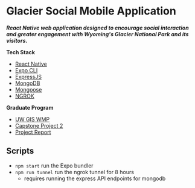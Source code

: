# Glacier Social Mobile Application

**_React Native web application designed to encourage social interaction and greater engagement with Wyoming's Glacier National Park and its visitors._**

**Tech Stack**

- [React Native](https://reactnative.dev)
- [Expo CLI](https://expo.io/)
- [ExpressJS](https://expressjs.com/)
- [MongoDB](https://www.mongodb.com/)
- [Mongoose](https://mongoosejs.com/)
- [NGROK](https://ngrok.com/)

**Graduate Program**

- [UW GIS WMP](https://geography.wisc.edu/gis/onlinemasters/)
- [Capstone Project 2](https://geography.wisc.edu/gis/gis-professional-programs-course-curriculum/)
- [Project Report](/media/777Project2_FinalReport_AndrewPittman.pdf)

## Scripts

- `npm start` run the Expo bundler
- `npm run tunnel` run the ngrok tunnel for 8 hours
  - requires running the express API endpoints for mongodb
